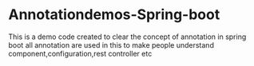 # Annotationdemos-Spring-boot
This is a demo code created to clear the concept of annotation in spring boot
all annotation are used in this to make people understand
component,configuration,rest controller etc 
